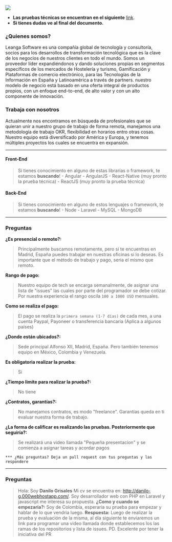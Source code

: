 ![](https://leangasoftware.es/img/logo.png)

- __Las pruebas técnicas se encuentran en el siguiente__ [link](https://github.com/leangasoftware).
- __Si tienes dudas ve al final del documento.__

### ¿Quienes somos?

Leanga Software es una compañía global de tecnología y consultoría, socios para los desarrollos de transformación tecnológica que es la clave de los negocios de nuestros clientes en todo el mundo. Somos un proveedor líder expandiéndonos y dando soluciones propias en segmentos específicos de los mercados de Hostelería y turismo, Gamificación y Plataformas de comercio electrónico, para las Tecnologías de la Información en España y Latinoamérica a través de partners. nuestro modelo de negocio está basado en una oferta integral de productos propios, con un enfoque end-to-end, de alto valor y con un alto componente de innovación.

### Trabaja con nosotros
Actualmente nos encontramos en búsqueda de profesionales que se quieran unir a nuestro grupo de trabajo de forma remota, manejamos una metodología de trabajo OKR, flexibilidad en horarios entro otras cosas.
Nuestro equipo está diversificado por América y Europa, y tenemos múltiples proyectos los cuales se encuentra en expansión.

---

#### Front-End
> Si tienes conocimiento en alguno de estas librarías o framework, te estamos __buscando__!
    - Angular
    - AngularJS
    - React-Native (muy pronto la prueba técnica)
    - ReactJS (muy pronto la prueba técnica)
    
#### Back-End
> Si tienes conocimiento en alguno de estos lenguajes o framework, te estamos __buscando__!
    - Node
    - Laravel
    - MySQL 
    - MongoDB
    
---
### Preguntas
__¿Es presencial o remoto?:__
> Principalmente buscamos remotamente, pero si te encuentras en Madrid, España puedes trabajar en nuestras oficinas si lo deseas. Es importante que el método de trabajo y pago, seria el mismo que remoto.

__Rango de pago:__
> Nuestro equipo de tech se encarga semanalmente, de asignar una lista de "issues" las cuales por parte del programador se debe cotizar. Por nuestra experiencia el rango oscila `100 a 1000 USD` mensuales.

__Como se realiza el pago:__
> El pago se realiza la `primera semana (1-7 días)` de cada mes, a una cuenta Paypal, Payoneer o transferencia bancaria (Aplica a algunos países)

__¿Donde están ubicados?:__
> Sede principal Alfonso XII, Madrid, España. Pero también tenemos equipo en México, Colombia y Venezuela.

__Es obligatoria realizar la prueba:__
> Si

__¿Tiempo limite para realizar la prueba?:__
> No tiene

__¿Contratos, garantías?:__
> No manejamos contratos, es modo "freelance". Garantías queda en ti evaluar nuestra forma de trabajo.

__¿La forma de calificar es realizando las pruebas. Posteriormente que seguiría?:__
> Se realizará una video llamada "Pequeña presentacion" y se comienza a asignar tareas y acordar pagos

`*** ¿Más preguntas? Deja un pull request con tus preguntas y las respondere`
 
---

### Preguntas

>Hola: Soy __Danilo Grisales__
>Mi cv se encuentra en: http://danilo-g.000webhostapp.com/.
>Soy desarrollador web con PHP en Laravel y javascript me interesa su propuesta. 
__¿Como y cuando se empezaria?:__
> Soy de Colombia, esperaria su prueba para empezar y hablar de lo que vendria luego.
__Respuesta:__
> Luego de realizar la prueba y evaluación de la misma, al día siguiente te enviaremos un link para programar una video llamada donde establecemos los las ramas de los repositorios y lista de issues. PD. Excelente por tener la iniciativa del PR
